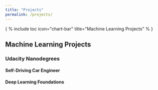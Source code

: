 ```yaml
---
title: "Projects"
permalink: /projects/
---
```

{ % include toc icon="chart-bar" title="Machine Learning Projects" % }
## Machine Learning Projects  
### Udacity Nanodegrees  
#### Self-Driving Car Engineer  
#### Deep Learning Foundations  
